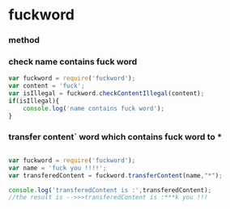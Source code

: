 # fuckword

### method

### check name contains fuck word

```javascript
var fuckword = require('fuckword');
var content = 'fuck';
var isIllegal = fuckword.checkContentIllegal(content);
if(isIllegal){
    console.log('name contains fuck word');
}

```

### transfer content` word which contains fuck word  to *
```javascript

var fuckword = require('fuckword');
var name = 'fuck you !!!!';
var transferedContent = fuckword.transferContent(name,"*");

console.log('transferedContent is :',transferedContent);
//the result is -->>>transferedContent is :***k you !!!
```
